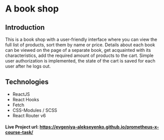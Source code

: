 # A book shop

## Introduction
This is a book shop with a user-friendly interface where you can view the full list of products, sort them by name or price. Details about each book can be viewed on the page of a separate book, get acquainted with its characteristics, add the required amount of products to the cart. Simple user authorization is implemented, the state of the cart is saved for each user after he logs out.

## Technologies
+ ReactJS
+ React Hooks
+ Fetch
+ CSS-Modules / SCSS
+ React Router v6 

#### Live Project url: https://evgeniya-alekseyenko.github.io/prometheus-x-course-task/
